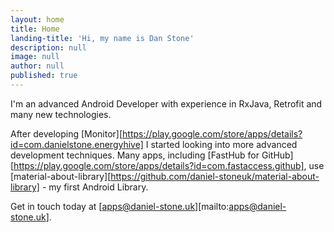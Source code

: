 ```yaml
---
layout: home
title: Home
landing-title: 'Hi, my name is Dan Stone'
description: null
image: null
author: null
published: true
---
```


I'm an advanced Android Developer with experience in RxJava, Retrofit and many new technologies. 


After developing [Monitor][https://play.google.com/store/apps/details?id=com.danielstone.energyhive] I started looking into more advanced development techniques. Many apps, including [FastHub for GitHub][https://play.google.com/store/apps/details?id=com.fastaccess.github], use [material-about-library][https://github.com/daniel-stoneuk/material-about-library] - my first Android Library. 

Get in touch today at [apps@daniel-stone.uk][mailto:apps@daniel-stone.uk].
